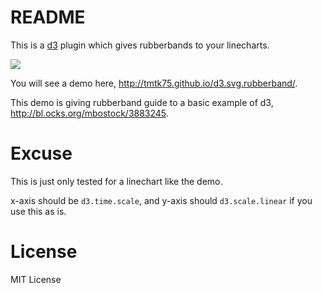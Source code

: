 # README

This is a [d3](http://d3js.org/) plugin which gives rubberbands to your linecharts.

<img src='https://s3-ap-northeast-1.amazonaws.com/tmtk75.github.com/d3.svg.rubberband/overview.png'>

You will see a demo here,
<http://tmtk75.github.io/d3.svg.rubberband/>.

This demo is giving rubberband guide to a basic example of d3,
<http://bl.ocks.org/mbostock/3883245>.

# Excuse
This is just only tested for a linechart like the demo.

x-axis should be `d3.time.scale`, and y-axis should `d3.scale.linear`
if you use this as is.

# License
MIT License